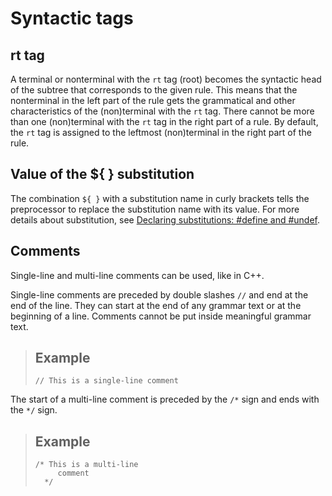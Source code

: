 # Syntactic tags

## rt tag <a name="pometart"></a>

A terminal or nonterminal with the `rt` tag (root) becomes the syntactic head of the subtree that corresponds to the given rule. This means that the nonterminal in the left part of the rule gets the grammatical and other characteristics of the (non)terminal with the `rt` tag. There cannot be more than one (non)terminal with the `rt` tag in the right part of a rule. By default, the `rt` tag is assigned to the leftmost (non)terminal in the right part of the rule.


## Value of the ${ } substitution <a name="znacheniepodstanovki"></a>

The combination `${ }` with a substitution name in curly brackets tells the preprocessor to replace the substitution name with its value. For more details about substitution, see [Declaring substitutions: #define and #undef](syntax-grammars.md#ad-substitution).


## Comments <a name="kommentarii"></a>

Single-line and multi-line comments can be used, like in C++.

Single-line comments are preceded by double slashes `//` and end at the end of the line. They can start at the end of any grammar text or at the beginning of a line. Comments cannot be put inside meaningful grammar text.

> ## Example
> 
> `// This is a single-line comment`

The start of a multi-line comment is preceded by the `/*` sign and ends with the `*/` sign.

> ## Example
> 
> ```no-highlight
> /* This is a multi-line
>      comment
>   */
> ```

